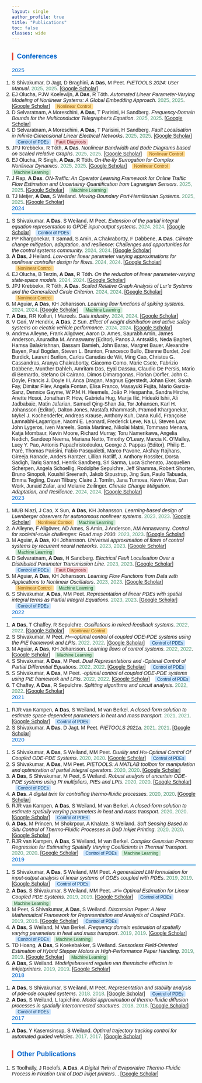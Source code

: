 ```yaml
---
layout: single
author_profile: true
title: "Publications"
toc: false
classes: wide
---
```


<html>
<head>
  <meta charset="UTF-8">
  <title>Amritam Das - Publication List</title>
  <style>
    body { font-family: Arial, sans-serif; margin: 0; }
    h2 { 
        margin-top: 0; 
        font-size: 1.1em; 
        font-weight: normal; 
        color: #0066cc;  /* Light blue */
        border-bottom: 2px solid #3498db;  /* Bright blue */
        padding-bottom: 5px;
        margin-bottom: 10px;
    }
    h3 { 
        margin-top: 30px; 
        color: #0066cc;  /* Light blue */
        font-size: 1.3em; 
        font-weight: 600;
        border-left: 4px solid #e74c3c;  /* Bright red */
        padding-left: 10px;
    }
    .author-highlight { font-weight: bold; }
    .title-italic { font-style: italic; }
    .venue { color: #597; }  /* Original color */
    .pub-link { color: #1A0DAB; text-decoration: none; }
    .theme-tags { margin-left: 10px; }
    .tag {
      display: inline-block;
      background: #e8eaea;
      color: #356;
      border-radius: 0.3em;
      font-size: 0.85em;
      padding: 1px 6px;
      margin-right: 4px;
      font-family: Arial, sans-serif;
    }
    .tag.nonlinear { background: #FFDD99; color: #875300; }
    .tag.pde { background: #CCE5FF; color: #003366; }
    .tag.ml { background: #D4EDDA; color: #155724; }
    .tag.fault { background: #F8D7DA; color: #721c24; }
    ol { margin: 0; padding: 0; }
    li { margin: 0; padding: 0; }
  </style>
</head>
<body>
<h3>Conferences</h3>
<h2>2025</h2>
<ol><li>S Shivakumar, D Jagt, D Braghini, <span class="author-highlight">A Das</span>, M Peet. <span class="title-italic">PIETOOLS 2024: User Manual</span>. <span class="venue">2025, 2025</span>. [<a href="https://scholar.google.com/citations?view_op=view_citation&hl=en&user=dZ1NkwoAAAAJ&citation_for_view=dZ1NkwoAAAAJ:qxL8FJ1GzNcC">Google Scholar</a>] </li><li>EJ Olucha, PJW Koelewijn, <span class="author-highlight">A Das</span>, R Tóth. <span class="title-italic">Automated Linear Parameter-Varying Modeling of Nonlinear Systems: A Global Embedding Approach</span>. <span class="venue">2025, 2025</span>. [<a href="https://scholar.google.com/citations?view_op=view_citation&hl=en&user=dZ1NkwoAAAAJ&cstart=20&pagesize=80&citation_for_view=dZ1NkwoAAAAJ:GnPB-g6toBAC">Google Scholar</a>] <span class="theme-tags"><span class="tag nonlinear">Nonlinear Control</span></span></li><li>D Selvaratnam, A Moreschini, <span class="author-highlight">A Das</span>, T Parisini, H Sandberg. <span class="title-italic">Frequency-Domain Bounds for the Multiconductor Telegrapher's Equation</span>. <span class="venue">2025, 2025</span>. [<a href="https://scholar.google.com/citations?view_op=view_citation&hl=en&user=dZ1NkwoAAAAJ&cstart=20&pagesize=80&citation_for_view=dZ1NkwoAAAAJ:RYcK_YlVTxYC">Google Scholar</a>] </li><li>D Selvaratnam, A Moreschini, <span class="author-highlight">A Das</span>, T Parisini, H Sandberg. <span class="title-italic">Fault Localisation in Infinite-Dimensional Linear Electrical Networks</span>. <span class="venue">2025, 2025</span>. [<a href="https://scholar.google.com/citations?view_op=view_citation&hl=en&user=dZ1NkwoAAAAJ&cstart=20&pagesize=80&citation_for_view=dZ1NkwoAAAAJ:vV6vV6tmYwMC">Google Scholar</a>] <span class="theme-tags"><span class="tag pde">Control of PDEs</span> <span class="tag fault">Fault Diagnosis</span></span></li><li>JPJ Krebbekx, R Tóth, <span class="author-highlight">A Das</span>. <span class="title-italic">Nonlinear Bandwidth and Bode Diagrams based on Scaled Relative Graphs</span>. <span class="venue">2025, 2025</span>. [<a href="https://scholar.google.com/citations?view_op=view_citation&hl=en&user=dZ1NkwoAAAAJ&cstart=20&pagesize=80&citation_for_view=dZ1NkwoAAAAJ:lSLTfruPkqcC">Google Scholar</a>] <span class="theme-tags"><span class="tag nonlinear">Nonlinear Control</span></span></li><li>EJ Olucha, R Singh, <span class="author-highlight">A Das</span>, R Tóth. <span class="title-italic">On-the-fly Surrogation for Complex Nonlinear Dynamics</span>. <span class="venue">2025, 2025</span>. [<a href="https://scholar.google.com/citations?view_op=view_citation&hl=en&user=dZ1NkwoAAAAJ&cstart=20&pagesize=80&citation_for_view=dZ1NkwoAAAAJ:J_g5lzvAfSwC">Google Scholar</a>] <span class="theme-tags"><span class="tag nonlinear">Nonlinear Control</span> <span class="tag ml">Machine Learning</span></span></li><li>J Rap, <span class="author-highlight">A Das</span>. <span class="title-italic">ON-Traffic: An Operator Learning Framework for Online Traffic Flow Estimation and Uncertainty Quantification from Lagrangian Sensors</span>. <span class="venue">2025, 2025</span>. [<a href="https://scholar.google.com/citations?view_op=view_citation&hl=en&user=dZ1NkwoAAAAJ&cstart=20&pagesize=80&citation_for_view=dZ1NkwoAAAAJ:ns9cj8rnVeAC">Google Scholar</a>] <span class="theme-tags"><span class="tag ml">Machine Learning</span></span></li><li>TJ Meijer, <span class="author-highlight">A Das</span>, S Weiland. <span class="title-italic">Moving-Boundary Port-Hamiltonian Systems</span>. <span class="venue">2025, 2025</span>. [<a href="https://scholar.google.com/citations?view_op=view_citation&hl=en&user=dZ1NkwoAAAAJ&cstart=20&pagesize=80&citation_for_view=dZ1NkwoAAAAJ:NMxIlDl6LWMC">Google Scholar</a>] </li></ol>
<h2>2024</h2>
<ol><li>S Shivakumar, <span class="author-highlight">A Das</span>, S Weiland, M Peet. <span class="title-italic">Extension of the partial integral equation representation to GPDE input-output systems</span>. <span class="venue">2024, 2024</span>. [<a href="https://scholar.google.com/citations?view_op=view_citation&hl=en&user=dZ1NkwoAAAAJ&citation_for_view=dZ1NkwoAAAAJ:M3ejUd6NZC8C">Google Scholar</a>] <span class="theme-tags"><span class="tag pde">Control of PDEs</span></span></li><li>PP Khargonekar, T Samad, S Amin, A Chakrabortty, F Dabbene, <span class="author-highlight">A Das</span>. <span class="title-italic">Climate change mitigation, adaptation, and resilience: Challenges and opportunities for the control systems community</span>. <span class="venue">2024, 2024</span>. [<a href="https://scholar.google.com/citations?view_op=view_citation&hl=en&user=dZ1NkwoAAAAJ&citation_for_view=dZ1NkwoAAAAJ:bEWYMUwI8FkC">Google Scholar</a>] </li><li><span class="author-highlight">A Das</span>, J Heiland. <span class="title-italic">Low-order linear parameter varying approximations for nonlinear controller design for flows</span>. <span class="venue">2024, 2024</span>. [<a href="https://scholar.google.com/citations?view_op=view_citation&hl=en&user=dZ1NkwoAAAAJ&citation_for_view=dZ1NkwoAAAAJ:_Qo2XoVZTnwC">Google Scholar</a>] <span class="theme-tags"><span class="tag nonlinear">Nonlinear Control</span></span></li><li>EJ Olucha, B Terzin, <span class="author-highlight">A Das</span>, R Tóth. <span class="title-italic">On the reduction of linear parameter-varying state-space models</span>. <span class="venue">2024, 2024</span>. [<a href="https://scholar.google.com/citations?view_op=view_citation&hl=en&user=dZ1NkwoAAAAJ&citation_for_view=dZ1NkwoAAAAJ:r0BpntZqJG4C">Google Scholar</a>] </li><li>JPJ Krebbekx, R Tóth, <span class="author-highlight">A Das</span>. <span class="title-italic">Scaled Relative Graph Analysis of Lur’e Systems and the Generalized Circle Criterion</span>. <span class="venue">2024, 2024</span>. [<a href="https://scholar.google.com/citations?view_op=view_citation&hl=en&user=dZ1NkwoAAAAJ&cstart=20&pagesize=80&citation_for_view=dZ1NkwoAAAAJ:blknAaTinKkC">Google Scholar</a>] <span class="theme-tags"><span class="tag nonlinear">Nonlinear Control</span></span></li><li>M Aguiar, <span class="author-highlight">A Das</span>, KH Johansson. <span class="title-italic">Learning flow functions of spiking systems</span>. <span class="venue">2024, 2024</span>. [<a href="https://scholar.google.com/citations?view_op=view_citation&hl=en&user=dZ1NkwoAAAAJ&cstart=20&pagesize=80&citation_for_view=dZ1NkwoAAAAJ:4JMBOYKVnBMC">Google Scholar</a>] <span class="theme-tags"><span class="tag ml">Machine Learning</span></span></li><li><span class="author-highlight">A Das</span>, RR Kolluri, I Mareels. <span class="title-italic">Data industry</span>. <span class="venue">2024, 2024</span>. [<a href="https://scholar.google.com/citations?view_op=view_citation&hl=en&user=dZ1NkwoAAAAJ&cstart=20&pagesize=80&citation_for_view=dZ1NkwoAAAAJ:RHpTSmoSYBkC">Google Scholar</a>] </li><li>V Gori, W Hendrix, <span class="author-highlight">A Das</span>, Z Sun. <span class="title-italic">Effect of weight distribution and active safety systems on electric vehicle performance</span>. <span class="venue">2024, 2024</span>. [<a href="https://scholar.google.com/citations?view_op=view_citation&hl=en&user=dZ1NkwoAAAAJ&cstart=20&pagesize=80&citation_for_view=dZ1NkwoAAAAJ:iH-uZ7U-co4C">Google Scholar</a>] </li><li>Andrew Alleyne, Frank Allgöwer, Aaron D. Ames, Saurabh Amin, James Anderson, Anuradha M. Annaswamy (Editor), Panos J. Antsaklis, Neda Bagheri, Hamsa Balakrishnan, Bassam Bamieh, John Baras, Margret Bauer, Alexandre Bayen, Paul Bogdan, Steven L. Brunton, Francesco Bullo, Etienne Burdet, Joel Burdick, Laurent Burlion, Carlos Canudas de Wit, Ming Cao, Christos G. Cassandras, Aranya Chakrabortty, Giacomo Como, Marie Csete, Fabrizio Dabbene, Munther Dahleh, Amritam Das, Eyal Dassau, Claudio De Persis, Mario di Bernardo, Stefano Di Cairano, Dimos Dimarogonas, Florian Dörfler, John C. Doyle, Francis J. Doyle III, Anca Dragan, Magnus Egerstedt, Johan Eker, Sarah Fay, Dimitar Filev, Angela Fontan, Elisa Franco, Masayuki Fujita, Mario Garcia-Sanz, Dennice Gayme, W.P.M.H. Heemels, João P. Hespanha, Sandra Hirche, Anette Hosoi, Jonathan P. How, Gabriela Hug, Marija Ilić, Hideaki Ishii, Ali Jadbabaie, Matin Jafarian, Samuel Qing-Shan Jia, Tor Johansen, Karl H. Johansson (Editor), Dalton Jones, Mustafa Khammash, Pramod Khargonekar, Mykel J. Kochenderfer, Andreas Krause, Anthony Kuh, Dana Kulić, Françoise Lamnabhi-Lagarrigue, Naomi E. Leonard, Frederick Leve, Na Li, Steven Low, John Lygeros, Iven Mareels, Sonia Martinez, Nikolai Matni, Tommaso Menara, Katja Mombaur, Kevin Moore, Richard Murray, Toru Namerikawa, Angelia Nedich, Sandeep Neema, Mariana Netto, Timothy O’Leary, Marcia K. O’Malley, Lucy Y. Pao, Antonis Papachristodoulou, George J. Pappas (Editor), Philip E. Paré, Thomas Parisini, Fabio Pasqualetti, Marco Pavone, Akshay Rajhans, Gireeja Ranade, Anders Rantzer, Lillian Ratliff, J. Anthony Rossiter, Dorsa Sadigh, Tariq Samad, Henrik Sandberg, Sri Sarma, Luca Schenato, Jacquelien Scherpen, Angela Schoellig, Rodolphe Sepulchre, Jeff Shamma, Robert Shorten, Bruno Sinopoli, Koushil Sreenath, Jakob Stoustrup, Jing Sun, Paulo Tabuada, Emma Tegling, Dawn Tilbury, Claire J. Tomlin, Jana Tumova, Kevin Wise, Dan Work, Junaid Zafar, and Melanie Zeilinger. <span class="title-italic">Climate Change Mitigation, Adaptation, and Resilience</span>. <span class="venue">2024, 2024</span>. [<a href="https://scholar.google.com/citations?view_op=view_citation&hl=en&user=dZ1NkwoAAAAJ&cstart=20&pagesize=80&citation_for_view=dZ1NkwoAAAAJ:hMod-77fHWUC">Google Scholar</a>] </li></ol>
<h2>2023</h2>
<ol><li>MUB Niazi, J Cao, X Sun, <span class="author-highlight">A Das</span>, KH Johansson. <span class="title-italic">Learning-based design of Luenberger observers for autonomous nonlinear systems</span>. <span class="venue">2023, 2023</span>. [<a href="https://scholar.google.com/citations?view_op=view_citation&hl=en&user=dZ1NkwoAAAAJ&citation_for_view=dZ1NkwoAAAAJ:QIV2ME_5wuYC">Google Scholar</a>] <span class="theme-tags"><span class="tag nonlinear">Nonlinear Control</span> <span class="tag ml">Machine Learning</span></span></li><li>A Alleyne, F Allgöwer, AD Ames, S Amin, J Anderson, AM Annaswamy. <span class="title-italic">Control for societal-scale challenges: Road map 2030</span>. <span class="venue">2023, 2023</span>. [<a href="https://scholar.google.com/citations?view_op=view_citation&hl=en&user=dZ1NkwoAAAAJ&citation_for_view=dZ1NkwoAAAAJ:k_IJM867U9cC">Google Scholar</a>] </li><li>M Aguiar, <span class="author-highlight">A Das</span>, KH Johansson. <span class="title-italic">Universal approximation of flows of control systems by recurrent neural networks</span>. <span class="venue">2023, 2023</span>. [<a href="https://scholar.google.com/citations?view_op=view_citation&hl=en&user=dZ1NkwoAAAAJ&citation_for_view=dZ1NkwoAAAAJ:j3f4tGmQtD8C">Google Scholar</a>] <span class="theme-tags"><span class="tag ml">Machine Learning</span></span></li><li>D Selvaratnam, <span class="author-highlight">A Das</span>, H Sandberg. <span class="title-italic">Electrical Fault Localisation Over a Distributed Parameter Transmission Line</span>. <span class="venue">2023, 2023</span>. [<a href="https://scholar.google.com/citations?view_op=view_citation&hl=en&user=dZ1NkwoAAAAJ&citation_for_view=dZ1NkwoAAAAJ:e5wmG9Sq2KIC">Google Scholar</a>] <span class="theme-tags"><span class="tag pde">Control of PDEs</span> <span class="tag fault">Fault Diagnosis</span></span></li><li>M Aguiar, <span class="author-highlight">A Das</span>, KH Johansson. <span class="title-italic">Learning Flow Functions from Data with Applications to Nonlinear Oscillators</span>. <span class="venue">2023, 2023</span>. [<a href="https://scholar.google.com/citations?view_op=view_citation&hl=en&user=dZ1NkwoAAAAJ&cstart=20&pagesize=80&citation_for_view=dZ1NkwoAAAAJ:IWHjjKOFINEC">Google Scholar</a>] <span class="theme-tags"><span class="tag nonlinear">Nonlinear Control</span> <span class="tag ml">Machine Learning</span></span></li><li>S Shivakumar, <span class="author-highlight">A Das</span>, MM Peet. <span class="title-italic">Representation of linear PDEs with spatial integral terms as Partial Integral Equations</span>. <span class="venue">2023, 2023</span>. [<a href="https://scholar.google.com/citations?view_op=view_citation&hl=en&user=dZ1NkwoAAAAJ&cstart=20&pagesize=80&citation_for_view=dZ1NkwoAAAAJ:ZeXyd9-uunAC">Google Scholar</a>] <span class="theme-tags"><span class="tag pde">Control of PDEs</span></span></li></ol>
<h2>2022</h2>
<ol><li><span class="author-highlight">A Das</span>, T Chaffey, R Sepulchre. <span class="title-italic">Oscillations in mixed-feedback systems</span>. <span class="venue">2022, 2022</span>. [<a href="https://scholar.google.com/citations?view_op=view_citation&hl=en&user=dZ1NkwoAAAAJ&citation_for_view=dZ1NkwoAAAAJ:ULOm3_A8WrAC">Google Scholar</a>] <span class="theme-tags"><span class="tag nonlinear">Nonlinear Control</span></span></li><li>S Shivakumar, M Peet. <span class="title-italic">H∞-optimal control of coupled ODE-PDE systems using the PIE framework and LPIs</span>. <span class="venue">2022, 2022</span>. [<a href="https://scholar.google.com/citations?view_op=view_citation&hl=en&user=dZ1NkwoAAAAJ&cstart=20&pagesize=80&citation_for_view=dZ1NkwoAAAAJ:isC4tDSrTZIC">Google Scholar</a>] <span class="theme-tags"><span class="tag pde">Control of PDEs</span></span></li><li>M Aguiar, <span class="author-highlight">A Das</span>, KH Johansson. <span class="title-italic">Learning flows of control systems</span>. <span class="venue">2022, 2022</span>. [<a href="https://scholar.google.com/citations?view_op=view_citation&hl=en&user=dZ1NkwoAAAAJ&cstart=20&pagesize=80&citation_for_view=dZ1NkwoAAAAJ:7PzlFSSx8tAC">Google Scholar</a>] <span class="theme-tags"><span class="tag ml">Machine Learning</span></span></li><li>S Shivakumar, <span class="author-highlight">A Das</span>, M Peet. <span class="title-italic">Dual Representations and -Optimal Control of Partial Differential Equations</span>. <span class="venue">2022, 2022</span>. [<a href="https://scholar.google.com/citations?view_op=view_citation&hl=en&user=dZ1NkwoAAAAJ&cstart=20&pagesize=80&citation_for_view=dZ1NkwoAAAAJ:YFjsv_pBGBYC">Google Scholar</a>] <span class="theme-tags"><span class="tag pde">Control of PDEs</span></span></li><li>S Shivakumar, <span class="author-highlight">A Das</span>, M Peet. <span class="title-italic">-optimal control of coupled ODE-PDE systems using PIE framework and LPIs</span>. <span class="venue">2022, 2022</span>. [<a href="https://scholar.google.com/citations?view_op=view_citation&hl=en&user=dZ1NkwoAAAAJ&cstart=20&pagesize=80&citation_for_view=dZ1NkwoAAAAJ:9ZlFYXVOiuMC">Google Scholar</a>] <span class="theme-tags"><span class="tag pde">Control of PDEs</span></span></li><li>T Chaffey, <span class="author-highlight">A Das</span>, R Sepulchre. <span class="title-italic">Splitting algorithms and circuit analysis</span>. <span class="venue">2022, 2022</span>. [<a href="https://scholar.google.com/citations?view_op=view_citation&hl=en&user=dZ1NkwoAAAAJ&cstart=20&pagesize=80&citation_for_view=dZ1NkwoAAAAJ:mVmsd5A6BfQC">Google Scholar</a>] </li></ol>
<h2>2021</h2>
<ol><li>RJR van Kampen, <span class="author-highlight">A Das</span>, S Weiland, M van Berkel. <span class="title-italic">A closed-form solution to estimate space-dependent parameters in heat and mass transport</span>. <span class="venue">2021, 2021</span>. [<a href="https://scholar.google.com/citations?view_op=view_citation&hl=en&user=dZ1NkwoAAAAJ&cstart=20&pagesize=80&citation_for_view=dZ1NkwoAAAAJ:Zph67rFs4hoC">Google Scholar</a>] <span class="theme-tags"><span class="tag pde">Control of PDEs</span></span></li><li>S Shivakumar, <span class="author-highlight">A Das</span>, D Jagt, M Peet. <span class="title-italic">PIETOOLS 2021a</span>. <span class="venue">2021, 2021</span>. [<a href="https://scholar.google.com/citations?view_op=view_citation&hl=en&user=dZ1NkwoAAAAJ&cstart=20&pagesize=80&citation_for_view=dZ1NkwoAAAAJ:YOwf2qJgpHMC">Google Scholar</a>] </li></ol>
<h2>2020</h2>
<ol><li>S Shivakumar, <span class="author-highlight">A Das</span>, S Weiland, MM Peet. <span class="title-italic">Duality and H∞-Optimal Control Of Coupled ODE-PDE Systems</span>. <span class="venue">2020, 2020</span>. [<a href="https://scholar.google.com/citations?view_op=view_citation&hl=en&user=dZ1NkwoAAAAJ&citation_for_view=dZ1NkwoAAAAJ:WF5omc3nYNoC">Google Scholar</a>] <span class="theme-tags"><span class="tag pde">Control of PDEs</span></span></li><li>S Shivakumar, <span class="author-highlight">A Das</span>, MM Peet. <span class="title-italic">PIETOOLS: A MATLAB toolbox for manipulation and optimization of partial integral operators</span>. <span class="venue">2020, 2020</span>. [<a href="https://scholar.google.com/citations?view_op=view_citation&hl=en&user=dZ1NkwoAAAAJ&citation_for_view=dZ1NkwoAAAAJ:UeHWp8X0CEIC">Google Scholar</a>] </li><li><span class="author-highlight">A Das</span>, S Shivakumar, M Peet, S Weiland. <span class="title-italic">Robust analysis of uncertain ODE-PDE systems using PI multipliers, PIEs and LPIs</span>. <span class="venue">2020, 2020</span>. [<a href="https://scholar.google.com/citations?view_op=view_citation&hl=en&user=dZ1NkwoAAAAJ&citation_for_view=dZ1NkwoAAAAJ:3fE2CSJIrl8C">Google Scholar</a>] <span class="theme-tags"><span class="tag pde">Control of PDEs</span></span></li><li><span class="author-highlight">A Das</span>. <span class="title-italic">A digital twin for controlling thermo-fluidic processes</span>. <span class="venue">2020, 2020</span>. [<a href="https://scholar.google.com/citations?view_op=view_citation&hl=en&user=dZ1NkwoAAAAJ&citation_for_view=dZ1NkwoAAAAJ:Wp0gIr-vW9MC">Google Scholar</a>] </li><li>RJR van Kampen, <span class="author-highlight">A Das</span>, S Weiland, M van Berkel. <span class="title-italic">A closed-form solution to estimate spatially varying parameters in heat and mass transport</span>. <span class="venue">2020, 2020</span>. [<a href="https://scholar.google.com/citations?view_op=view_citation&hl=en&user=dZ1NkwoAAAAJ&citation_for_view=dZ1NkwoAAAAJ:8k81kl-MbHgC">Google Scholar</a>] <span class="theme-tags"><span class="tag pde">Control of PDEs</span></span></li><li><span class="author-highlight">A Das</span>, M Princen, M Shokrpour, A Khalate, S Weiland. <span class="title-italic">Soft Sensing Based In Situ Control of Thermo-Fluidic Processes in DoD Inkjet Printing</span>. <span class="venue">2020, 2020</span>. [<a href="https://scholar.google.com/citations?view_op=view_citation&hl=en&user=dZ1NkwoAAAAJ&cstart=20&pagesize=80&citation_for_view=dZ1NkwoAAAAJ:roLk4NBRz8UC">Google Scholar</a>] </li><li>RJR van Kampen, <span class="author-highlight">A Das</span>, S Weiland, M van Berkel. <span class="title-italic">Complex Gaussian Process Regression for Estimating Spatially Varying Coefficients in Thermal Transport</span>. <span class="venue">2020, 2020</span>. [<a href="https://scholar.google.com/citations?view_op=view_citation&hl=en&user=dZ1NkwoAAAAJ&cstart=20&pagesize=80&citation_for_view=dZ1NkwoAAAAJ:KlAtU1dfN6UC">Google Scholar</a>] <span class="theme-tags"><span class="tag pde">Control of PDEs</span> <span class="tag ml">Machine Learning</span></span></li></ol>
<h2>2019</h2>
<ol><li>S Shivakumar, <span class="author-highlight">A Das</span>, S Weiland, MM Peet. <span class="title-italic">A generalized LMI formulation for input-output analysis of linear systems of ODEs coupled with PDEs</span>. <span class="venue">2019, 2019</span>. [<a href="https://scholar.google.com/citations?view_op=view_citation&hl=en&user=dZ1NkwoAAAAJ&citation_for_view=dZ1NkwoAAAAJ:eQOLeE2rZwMC">Google Scholar</a>] <span class="theme-tags"><span class="tag pde">Control of PDEs</span></span></li><li><span class="author-highlight">A Das</span>, S Shivakumar, S Weiland, MM Peet. <span class="title-italic">ℋ∞ Optimal Estimation for Linear Coupled PDE Systems</span>. <span class="venue">2019, 2019</span>. [<a href="https://scholar.google.com/citations?view_op=view_citation&hl=en&user=dZ1NkwoAAAAJ&citation_for_view=dZ1NkwoAAAAJ:YsMSGLbcyi4C">Google Scholar</a>] <span class="theme-tags"><span class="tag pde">Control of PDEs</span> <span class="tag ml">Machine Learning</span></span></li><li>M Peet, S Shivakumar, <span class="author-highlight">A Das</span>, S Weiland. <span class="title-italic">Discussion Paper: A New Mathematical Framework for Representation and Analysis of Coupled PDEs</span>. <span class="venue">2019, 2019</span>. [<a href="https://scholar.google.com/citations?view_op=view_citation&hl=en&user=dZ1NkwoAAAAJ&citation_for_view=dZ1NkwoAAAAJ:2osOgNQ5qMEC">Google Scholar</a>] <span class="theme-tags"><span class="tag pde">Control of PDEs</span></span></li><li><span class="author-highlight">A Das</span>, S Weiland, M Van Berkel. <span class="title-italic">Frequency domain estimation of spatially varying parameters in heat and mass transport</span>. <span class="venue">2019, 2019</span>. [<a href="https://scholar.google.com/citations?view_op=view_citation&hl=en&user=dZ1NkwoAAAAJ&citation_for_view=dZ1NkwoAAAAJ:qjMakFHDy7sC">Google Scholar</a>] <span class="theme-tags"><span class="tag pde">Control of PDEs</span> <span class="tag ml">Machine Learning</span></span></li><li>TD Hoang, <span class="author-highlight">A Das</span>, S Koekebakker, S Weiland. <span class="title-italic">Sensorless Field-Oriented Estimation of Hybrid Stepper Motors in High-Performance Paper Handling</span>. <span class="venue">2019, 2019</span>. [<a href="https://scholar.google.com/citations?view_op=view_citation&hl=en&user=dZ1NkwoAAAAJ&cstart=20&pagesize=80&citation_for_view=dZ1NkwoAAAAJ:IjCSPb-OGe4C">Google Scholar</a>] <span class="theme-tags"><span class="tag ml">Machine Learning</span></span></li><li><span class="author-highlight">A Das</span>, S Weiland. <span class="title-italic">Modelgebaseerd regelen van thermische effecten in inkjetprinters</span>. <span class="venue">2019, 2019</span>. [<a href="https://scholar.google.com/citations?view_op=view_citation&hl=en&user=dZ1NkwoAAAAJ&cstart=20&pagesize=80&citation_for_view=dZ1NkwoAAAAJ:R3hNpaxXUhUC">Google Scholar</a>] </li></ol>
<h2>2018</h2>
<ol><li><span class="author-highlight">A Das</span>, S Shivakumar, S Weiland, M Peet. <span class="title-italic">Representation and stability analysis of pde-ode coupled systems</span>. <span class="venue">2018, 2018</span>. [<a href="https://scholar.google.com/citations?view_op=view_citation&hl=en&user=dZ1NkwoAAAAJ&cstart=20&pagesize=80&citation_for_view=dZ1NkwoAAAAJ:9yKSN-GCB0IC">Google Scholar</a>] <span class="theme-tags"><span class="tag pde">Control of PDEs</span></span></li><li><span class="author-highlight">A Das</span>, S Weiland, L Iapichino. <span class="title-italic">Model approximation of thermo-fluidic diffusion processes in spatially interconnected structures</span>. <span class="venue">2018, 2018</span>. [<a href="https://scholar.google.com/citations?view_op=view_citation&hl=en&user=dZ1NkwoAAAAJ&cstart=20&pagesize=80&citation_for_view=dZ1NkwoAAAAJ:d1gkVwhDpl0C">Google Scholar</a>] <span class="theme-tags"><span class="tag pde">Control of PDEs</span></span></li></ol>
<h2>2017</h2>
<ol><li><span class="author-highlight">A Das</span>, Y Kasemsinsup, S Weiland. <span class="title-italic">Optimal trajectory tracking control for automated guided vehicles</span>. <span class="venue">2017, 2017</span>. [<a href="https://scholar.google.com/citations?view_op=view_citation&hl=en&user=dZ1NkwoAAAAJ&citation_for_view=dZ1NkwoAAAAJ:u-x6o8ySG0sC">Google Scholar</a>] </li></ol>
<h3>Other Publications</h3>
<ol><li>S Toolhally, J Roelofs, <span class="author-highlight">A Das</span>. <span class="title-italic">A Digital Twin of Evaporative Thermo-Fluidic Process in Fixation Unit of DoD inkjet printers</span>. <span class="venue"></span>. [<a href="https://scholar.google.com/citations?view_op=view_citation&hl=en&user=dZ1NkwoAAAAJ&cstart=20&pagesize=80&citation_for_view=dZ1NkwoAAAAJ:NaGl4SEjCO4C">Google Scholar</a>] </li></ol>
</body>
</html>